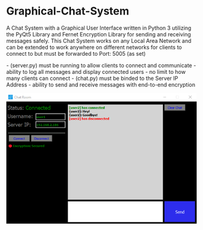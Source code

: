 # Graphical-Chat-System
A Chat System with a Graphical User Interface written in Python 3 utilizing the PyQt5 Library and Fernet Encryption Library for sending and receiving messages safely.
This Chat System works on any Local Area Network and can be extended to work anywhere on different networks for clients to connect to but must be forwarded to Port: 5005 (as set)

<Server>
- (server.py) must be running to allow clients to connect and communicate
- ability to log all messages and display connected users
- no limit to how many clients can connect

<Client>
- (chat.py) must be binded to the Server IP Address
- ability to send and receive messages with end-to-end encryption

![](images/interface.png)
